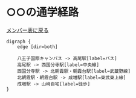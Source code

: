 # ○○の通学経路

[メンバー表に戻る](member.md#メンバー表)

```graphviz
digraph {
    edge [dir=both]
    
    八王子国際キャンパス -> 高尾駅[label=バス]
    高尾駅 -> 西国分寺駅[label=中央線]
    西国分寺駅 -> 北朝霞駅・朝霞台駅[label=武蔵野線]
    北朝霞駅・朝霞台駅 -> 成増駅[label=東武東上線]
    成増駅 -> 山﨑自宅[label=徒歩]
}
```
